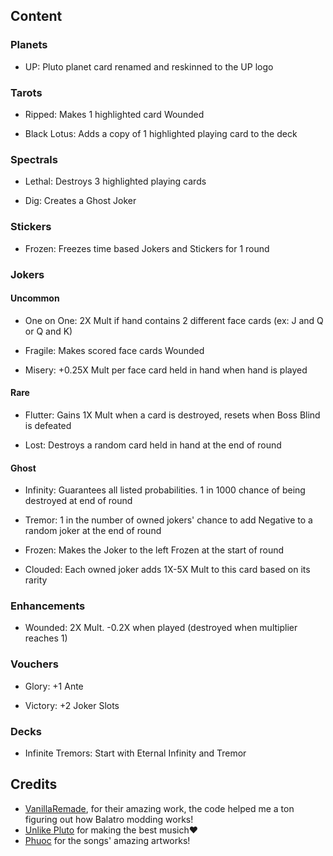 ## Content

### Planets

- UP: Pluto planet card renamed and reskinned to the UP logo

### Tarots

- Ripped: Makes 1 highlighted card Wounded

- Black Lotus: Adds a copy of 1 highlighted playing card to the deck

### Spectrals

- Lethal: Destroys 3 highlighted playing cards

- Dig: Creates a Ghost Joker

### Stickers

- Frozen: Freezes time based Jokers and Stickers for 1 round

### Jokers

####  Uncommon

- One on One: 2X Mult if hand contains 2 different face cards (ex: J and Q or Q and K)

- Fragile: Makes scored face cards Wounded

- Misery: +0.25X Mult per face card held in hand when hand is played

#### Rare

- Flutter: Gains 1X Mult when a card is destroyed, resets when Boss Blind is defeated

- Lost: Destroys a random card held in hand at the end of round

#### Ghost

- Infinity: Guarantees all listed probabilities. 1 in 1000 chance of being destroyed at end of round

- Tremor: 1 in the number of owned  jokers' chance to add Negative to a random joker at the end of round

- Frozen: Makes the Joker to the left Frozen at the start of round

- Clouded: Each owned joker adds 1X-5X Mult to this card based on its rarity

### Enhancements

- Wounded: 2X Mult. -0.2X when played (destroyed when multiplier reaches 1)

### Vouchers

- Glory: +1 Ante

- Victory: +2 Joker Slots

### Decks

- Infinite Tremors: Start with Eternal Infinity and Tremor

## Credits

- [VanillaRemade](https://github.com/nh6574/VanillaRemade), for their amazing work, the code helped me a ton figuring out how Balatro modding works!
- [Unlike Pluto](https://www.youtube.com/@UnlikePluto) for making the best musich❤️
- [Phuoc](https://www.instagram.com/phooknguyen) for the songs' amazing artworks!